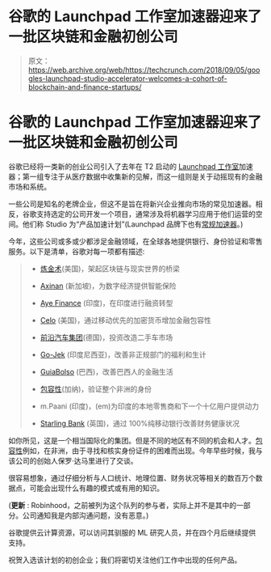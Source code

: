 # 谷歌的 Launchpad 工作室加速器迎来了一批区块链和金融初创公司

> 原文：<https://web.archive.org/web/https://techcrunch.com/2018/09/05/googles-launchpad-studio-accelerator-welcomes-a-cohort-of-blockchain-and-finance-startups/>

# 谷歌的 Launchpad 工作室加速器迎来了一批区块链和金融初创公司

谷歌已经将一类新的创业公司引入了去年在 T2 启动的 [Launchpad 工作室](https://web.archive.org/web/20230307025829/https://developers.google.com/programs/launchpad/studio/)加速器；第一组专注于从医疗数据中收集新的见解，而这一组则是关于动摇现有的金融市场和系统。

一些公司是知名的老牌企业，但这不是旨在将新兴企业推向市场的常见加速器。相反，谷歌支持选定的公司开发一个项目，通常涉及将机器学习应用于他们运营的空间。他们称 Studio 为“产品加速计划”(Launchpad 品牌下也有[常规加速器](https://web.archive.org/web/20230307025829/https://developers.google.com/programs/launchpad/accelerators/)。)

今年，这些公司或多或少都涉足金融领域，在全球各地提供银行、身份验证和零售服务。以下是清单，谷歌对每一项都有描述:

> *   [炼金术](https://web.archive.org/web/20230307025829/https://alchemyinsights.io/)(美国)，架起区块链与现实世界的桥梁
>     
>     
> *   [Axinan](https://web.archive.org/web/20230307025829/https://www.axinan.com/) (新加坡)，为数字经济提供智能保险
>     
>     
> *   [Aye Finance](https://web.archive.org/web/20230307025829/http://www.ayefin.com/) (印度)，在印度进行融资转型
>     
>     
> *   [Celo](https://web.archive.org/web/20230307025829/https://celo.org/) (美国)，通过移动优先的加密货币增加金融包容性
>     
>     
> *   [前沿汽车集团](https://web.archive.org/web/20230307025829/https://www.frontiercargroup.com/)(德国)，投资改造二手车市场
>     
>     
> *   [Go-Jek](https://web.archive.org/web/20230307025829/https://www.go-jek.com/) (印度尼西亚)，改善非正规部门的福利和生计
>     
>     
> *   [GuiaBolso](https://web.archive.org/web/20230307025829/https://www.guiabolso.com.br/) (巴西)，改善巴西人的金融生活
>     
>     
> *   [包容性](https://web.archive.org/web/20230307025829/https://inclusiveft.com/)(加纳)，验证整个非洲的身份
>     
>     
> *   m.Paani (印度)，(em)为印度的本地零售商和下一个十亿用户提供动力
>     
>     
> *   [Starling Bank](https://web.archive.org/web/20230307025829/https://www.starlingbank.com/) (英国)，通过 100%纯移动银行改善财务健康状况

如你所见，这是一个相当国际化的集团。但是不同的地区有不同的机会和人才。[包容性](https://web.archive.org/web/20230307025829/https://inclusiveft.com/)例如，在非洲，由于寻找和核实身份证件的困难而出现。今年早些时候，我与该公司的创始人保罗·达马里进行了交谈。

很容易想象，通过仔细分析与人口统计、地理位置、财务状况等相关的数百万个数据点，可能会出现什么有趣的模式或有用的知识。

(**更新** : Robinhood，之前被列为这个队列的参与者，实际上并不是其中的一部分。公司通知我是内部沟通问题，没有恶意。)

谷歌提供云计算资源，可以访问其驯服的 ML 研究人员，并在四个月后继续提供支持。

祝贺入选该计划的初创企业；我们将密切关注他们工作中出现的任何产品。